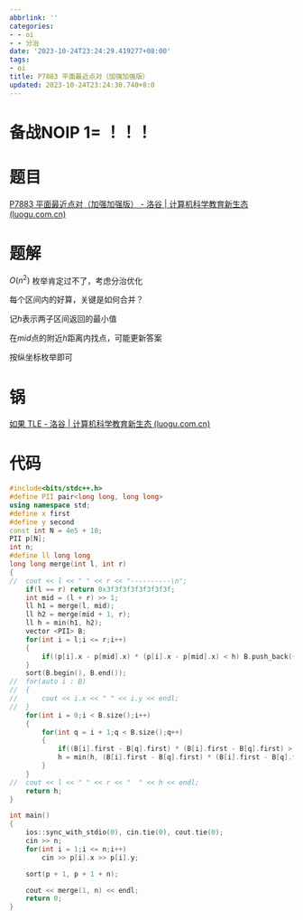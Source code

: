 ```yaml
---
abbrlink: ''
categories:
- - oi
- - 分治
date: '2023-10-24T23:24:29.419277+08:00'
tags:
- oi
title: P7883 平面最近点对（加强加强版）
updated: 2023-10-24T23:24:30.740+8:0
---
```

# 备战NOIP 1= ！！！

# 题目

[P7883 平面最近点对（加强加强版） - 洛谷 | 计算机科学教育新生态 (luogu.com.cn)](https://www.luogu.com.cn/problem/P7883)

# 题解

$O(n^2)$ 枚举肯定过不了，考虑分治优化

每个区间内的好算，关键是如何合并？

记$h$表示两子区间返回的最小值

在$mid$点的附近$h$距离内找点，可能更新答案

按纵坐标枚举即可

# 锅

[如果 TLE - 洛谷 | 计算机科学教育新生态 (luogu.com.cn)](https://www.luogu.com.cn/discuss/478307)

# 代码

```cpp
#include<bits/stdc++.h>
#define PII pair<long long, long long> 
using namespace std;
#define x first
#define y second 
const int N = 4e5 + 10;
PII p[N];
int n;
#define ll long long 
long long merge(int l, int r)
{
//	cout << l << " " << r << "----------\n";
	if(l == r) return 0x3f3f3f3f3f3f3f3f; 
	int mid = (l + r) >> 1;
	ll h1 = merge(l, mid);
	ll h2 = merge(mid + 1, r);
	ll h = min(h1, h2);
	vector <PII> B;
	for(int i = l;i <= r;i++)
	{
		if((p[i].x - p[mid].x) * (p[i].x - p[mid].x) < h) B.push_back({p[i].y, p[i].x}); 
	}
	sort(B.begin(), B.end());
//	for(auto i : B)
//	{
//		cout << i.x << " " << i.y << endl;
//	}
	for(int i = 0;i < B.size();i++)
	{
		for(int q = i + 1;q < B.size();q++)
		{
			if((B[i].first - B[q].first) * (B[i].first - B[q].first) > h) break;
			h = min(h, (B[i].first - B[q].first) * (B[i].first - B[q].first) + (B[i].second - B[q].second) * (B[i].second - B[q].second));
		}
	}
//	cout << l << " " << r << "  " << h << endl;
	return h;
}

int main()
{
	ios::sync_with_stdio(0), cin.tie(0), cout.tie(0);
	cin >> n;
	for(int i = 1;i <= n;i++)
		cin >> p[i].x >> p[i].y;

	sort(p + 1, p + 1 + n);

	cout << merge(1, n) << endl;
	return 0;
}
```

